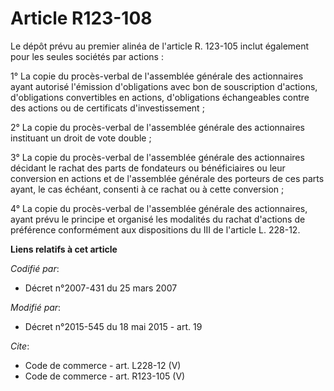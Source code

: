 # Article R123-108

Le dépôt prévu au premier alinéa de l'article R. 123-105 inclut également pour les seules sociétés par actions : 

1° La copie du procès-verbal de l'assemblée générale des actionnaires ayant autorisé l'émission d'obligations avec bon de
souscription d'actions, d'obligations convertibles en actions, d'obligations échangeables contre des actions ou de
certificats d'investissement ; 

2° La copie du procès-verbal de l'assemblée générale des actionnaires instituant un droit de vote double ; 

3° La copie du procès-verbal de l'assemblée générale des actionnaires décidant le rachat des parts de fondateurs ou
bénéficiaires ou leur conversion en actions et de l'assemblée générale des porteurs de ces parts ayant, le cas échéant,
consenti à ce rachat ou à cette conversion ; 

4° La copie du procès-verbal de l'assemblée générale des actionnaires, ayant prévu le principe et organisé les modalités du
rachat d'actions de préférence conformément aux dispositions du III de l'article L. 228-12.

**Liens relatifs à cet article**

_Codifié par_:

  - Décret n°2007-431 du 25 mars 2007

_Modifié par_:

  - Décret n°2015-545 du 18 mai 2015 - art. 19

_Cite_:

  - Code de commerce - art. L228-12 (V)
  - Code de commerce - art. R123-105 (V)
